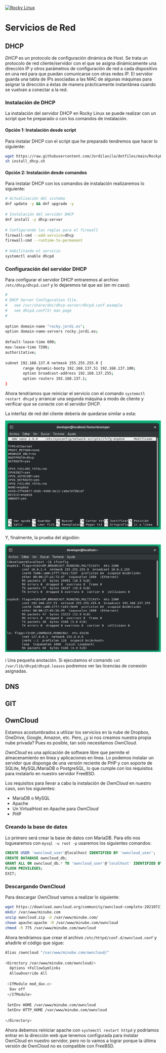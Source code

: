 [![Rocky Linux](https://img.shields.io/badge/Rocky%20Linux-35BF5C?style=for-the-badge&logo=redhat&logoColor=white)](RockyLinux.md)

# Servicios de Red

## DHCP

_DHCP_ es un protocolo de configuración dinámica de Host. Se trata un protocolo de red cliente/servidor con el que se asigna dinámicamente una dirección IP y otros parámetros de configuración de red a cada dispositivo en una red para que puedan comunicarse con otras redes IP. El servidor guarda una tabla de IPs asociadas a las MAC de algunas máquinas para asignar la dirección a éstas de manera prácticamente instantánea cuando se vuelvan a conectar a la red.

### Instalación de DHCP

La instalación del servidor DHCP en Rocky Linux se puede realizar con un script que he preparado o con los comandos de instalación.

#### Opción 1: Instalación desde script

Para instalar DHCP con el script que he preparado tendremos que hacer lo siguiente:

```bash
wget https://raw.githubusercontent.com/Jordilavila/dotfiles/main/RockyLinux/install_files/install_dhcp.sh
sh install_dhcp.sh
```

#### Opción 2: Instalación desde comandos

Para instalar DHCP con los comandos de instalación realizaremos lo siguiente:

```bash
# Actualización del sistema
dnf update -y && dnf upgrade -y

# Instalación del servidor DHCP
dnf install -y dhcp-server

# Configurando las reglas para el firewall
firewall-cmd --add-service=dhcp
firewall-cmd --runtime-to-permanent

# Habilitando el servicio 
systemctl enable dhcpd
```

### Configuración del servidor DHCP

Para configurar el servidor DHCP entraremos al archivo ```/etc/dhcp/dhcpd.conf``` y lo dejaremos tal que así (en mi caso):

```bash
#
# DHCP Server Configuration file.
#   see /usr/share/doc/dhcp-server/dhcpd.conf.example
#   see dhcpd.conf(5) man page
#

option domain-name "rocky.jordi.es";
option domain-name-servers rocky.jordi.es;

default-lease-time 600;
max-lease-time 7200;
authoritative;

subnet 192.168.137.0 netmask 255.255.255.0 {
        range dynamic-bootp 192.168.137.51 192.168.137.100;
        option broadcast-address 192.168.137.255;
        option routers 192.168.137.1;
}
```

Ahora tendríamos que reiniciar el servicio con el comando ```systemctl restart dhcpd``` y arrancar una segunda máquina a modo de cliente y verificar que se conecte con el servidor DHCP.

La interfaz de red del cliente debería de quedarse similar a esta:

![DHCP Client Config](images/rocky_client_hostonlydhcp_config.png)

Y, finalmente, la prueba del algodón:

![DHCP Client Connected](images/rocky_client_hostonlydhcp_connected.png)

:information_source: Una pequeña anotación. Si ejecutamos el comando ```cat /var/lib/dhcpd/dhcpd.leases``` podremos ver las licencias de conexión asignadas.

## DNS

## GIT

## OwnCloud

Estamos acostumbrados a utilizar los servicios en la nube de Dropbox, OneDrive, Google, Amazon, etc. Pero, ¿y si nos creamos nuestra propia nube privada? Pues es posible, tan solo necesitamos _OwnCloud_.

_OwnCloud_ es una aplicación de software libre que permite el almacenamiento en línea y aplicaciones en línea. Lo podemos instalar un servidor que disponga de una versión reciente de PHP y con soporte de SQLite, MySQL/MariaDB o PostgreSQL, lo que cumple con los requisitos para instalarlo en nuestro servidor FreeBSD.

Los requisitos para llevar a cabo la instalación de _OwnCloud_ en nuestro caso, son los siguientes:

- MariaDB o MySQL
- Apache
- Un VirtualHost en Apache para _OwnCloud_
- PHP

### Creando la base de datos

Lo primero será crear la base de datos con MariaDB. Para ello nos loguearemos con ```mysql -u root -p``` usaremos los siguientes comandos:

```sql
CREATE USER 'owncloud_user'@localhost IDENTIFIED BY 'owncloud_user';
CREATE DATABASE owncloud_db;
GRANT ALL ON owncloud_db.* TO 'owncloud_user'@'localhost' IDENTIFIED BY 'owncloud_user';
FLUSH PRIVILEGES;
EXIT;
```

### Descargando OwnCloud

Para descargar _OwnCloud_ vamos a realizar lo siguiente:

```bash
wget https://download.owncloud.org/community/owncloud-complete-20210721.zip -O owncloud.zip
mkdir /var/www/minube.com
unzip owncloud.zip -d /var/www/minube.com/
chown apache:apache -R /var/www/minube.com/owncloud
chmod -R 775 /var/www/minube.com/owncloud
```

Ahora tendríamos que crear el archivo ```/etc/httpd/conf.d/owncloud.conf``` y añadirle el código que sigue:

```bash
Alias /owncloud "/var/www/minube.com/owncloud/"

<Directory /var/www/minube.com/owncloud/>
  Options +FollowSymlinks
  AllowOverride All

 <IfModule mod_dav.c>
  Dav off
 </IfModule>

 SetEnv HOME /var/www/minube.com/owncloud
 SetEnv HTTP_HOME /var/www/minube.com/owncloud

</Directory>
```

Ahora debemos reiniciar apache con ```systemctl restart httpd``` y podríamos entrar en la dirección web que tenemos configurada para instalar OwnCloud en nuestro servidor, pero no lo vamos a lograr porque la última versión de OwnCloud no es compatible con FreeBSD.
